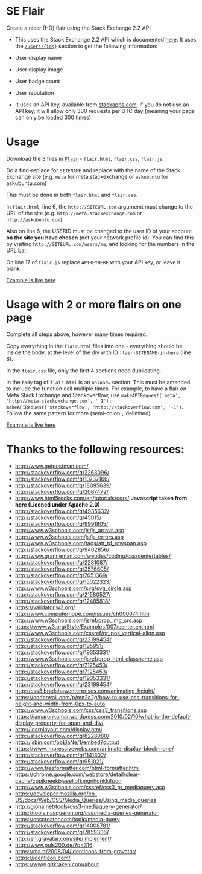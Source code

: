 # SE Flair

Create a nicer (HD) flair using the Stack Exchange 2.2 API

 - This uses the Stack Exchange 2.2 API which is documented [here](http://api.stackexchange.com/). It uses the [`/users/{ids}`](http://api.stackexchange.com/docs/users-by-ids) section to get the following information:

  - User display name
  - User display image
  - User badge count
  - User reputation

 - It uses an API key, available from [stackapps.com](http://stackapps.com/apps/oauth/register). If you do not use an API key, it will allow only 300 requests per UTC day (meaning your page can only be loaded 300 times).

# Usage

Download the 3 files in [`Flair`](https://github.com/timtjtim/SEFlair/tree/master/Flair) - `flair.html`, `flair.css`, `flair.js`.

Do a find-replace for `SITENAME` and replace with the name of the Stack Exchange site (e.g. `meta` for meta.stackexchange or `askubuntu` for askubuntu.com)

This must be done in both `flair.html` and `flair.css`.

In `flair.html`, line 6, the `http://SITEURL.com` argumemt must change to the URL of the site (e.g. `http://meta.stackexchange.com` or `http://askubuntu.com`).

Also on line 6, the USERID must be changed to the user ID of your account **on the site you have chosen** (not your network profile id). You can find this by visiting `http://SITEURL.com/users/me`, and looking for the numbers in the URL bar.

On line 17 of `flair.js` replace `APIKEYHERE` with your API key, or leave it blank.

[Example is live here](http://timonline.tk/Flair/flair,html)

# Usage with 2 or more flairs on one page

Complete all steps above, however many times required.

Copy everything in the `flair.html` files into one - everything should be inside the body, at the level of the div with ID `flair-SITENAME-in-here` (line 8).

In the `flair.css` file, only the first 4 sections need duplicating.

In the `body` tag of `flair.html` is an `onload=` section. This must be amended to include the function call multiple times. For example, to have a flair on Meta Stack Exchange and Stackoverflow, use `makeAPIRequest('meta', 'http://meta.stackexchange.com', '-1'); makeAPIRequest('stackoverflow', 'http://stackoverflow.com', '-1')`. Follow the same pattern for more (semi-colon `;` delimited).

[Example is live here](http://timonline.tk/Flair/flair-2,html)

# Thanks to the following resources:

 - http://www.getpostman.com/
 - http://stackoverflow.com/q/2263096/
 - http://stackoverflow.com/q/10737166/
 - http://stackoverflow.com/q/18095639/
 - http://stackoverflow.com/q/2067472/
 - http://www.html5rocks.com/en/tutorials/cors/ **Javascript taken from here (Licened under Apache 2.0)**
 - http://stackoverflow.com/q/4935632/
 - http://stackoverflow.com/q/45015/
 - http://stackoverflow.com/q/9991805/
 - http://www.w3schools.com/js/js_arrays.asp
 - http://www.w3schools.com/js/js_errors.asp
 - http://www.w3schools.com/tags/att_td_rowspan.asp
 - http://stackoverflow.com/q/9402856/
 - http://www.granneman.com/webdev/coding/css/centertables/
 - http://stackoverflow.com/q/2281087/
 - http://stackoverflow.com/q/3576605/
 - http://stackoverflow.com/q/7051369/
 - http://stackoverflow.com/q/15022323/
 - http://www.w3schools.com/svg/svg_circle.asp
 - http://stackoverflow.com/q/21580527/
 - http://stackoverflow.com/q/12485818/
 - https://validator.w3.org/
 - http://www.computerhope.com/issues/ch000074.htm
 - http://www.w3schools.com/jsref/prop_img_src.asp
 - https://www.w3.org/Style/Examples/007/center.en.html
 - http://www.w3schools.com/cssref/pr_pos_vertical-align.asp
 - http://stackoverflow.com/q/23199454/
 - http://stackoverflow.com/q/195951/
 - http://stackoverflow.com/q/19353331/
 - http://www.w3schools.com/jsref/prop_html_classname.asp
 - http://stackoverflow.com/q/7125453/
 - http://stackoverflow.com/q/7125453/
 - http://stackoverflow.com/q/19353331/
 - http://stackoverflow.com/q/23199454/
 - http://css3.bradshawenterprises.com/animating_height/
 - https://coderwall.com/p/mn2a2g/how-to-use-css-transitions-for-height-and-width-from-0px-to-auto
 - http://www.w3schools.com/css/css3_transitions.asp
 - https://iamarunkumar.wordpress.com/2010/02/10/what-is-the-default-display-property-for-span-and-div/
 - http://learnlayout.com/display.html
 - http://stackoverflow.com/q/8228980/
 - http://jsbin.com/obElaNe/1/embed?output
 - https://www.impressivewebs.com/animate-display-block-none/
 - http://stackoverflow.com/q/1141302/
 - http://stackoverflow.com/q/951021/
 - http://www.freeformatter.com/html-formatter.html
 - https://chrome.google.com/webstore/detail/clear-cache/cppjkneekbjaeellbfkmgnhonkkjfpdn
 - http://www.w3schools.com/cssref/css3_pr_mediaquery.asp
 - https://developer.mozilla.org/en-US/docs/Web/CSS/Media_Queries/Using_media_queries
 - http://giona.net/tools/css3-mediaquery-generator/
 - https://tools.nasqueron.org/css/media-queries-generator
 - https://csscreator.com/topic/media-query
 - http://stackoverflow.com/q/14008781/
 - http://stackoverflow.com/q/7859336/
 - http://en.gravatar.com/site/implement/
 - http://www.puls200.de/?p=316
 - https://ma.tt/2008/04/identicons-from-gravatar/
 - https://jdenticon.com/
 - https://www.gitkraken.com/about
